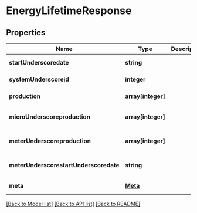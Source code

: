 # EnergyLifetimeResponse

## Properties
Name | Type | Description | Notes
------------ | ------------- | ------------- | -------------
**startUnderscoredate** | **string** |  | [default to null]
**systemUnderscoreid** | **integer** |  | [default to null]
**production** | **array[integer]** |  | [default to null]
**microUnderscoreproduction** | **array[integer]** |  | [optional] [default to null]
**meterUnderscoreproduction** | **array[integer]** |  | [optional] [default to null]
**meterUnderscorestartUnderscoredate** | **string** |  | [optional] [default to null]
**meta** | [**Meta**](Meta.md) |  | [default to null]

[[Back to Model list]](../README.md#documentation-for-models) [[Back to API list]](../README.md#documentation-for-api-endpoints) [[Back to README]](../README.md)



